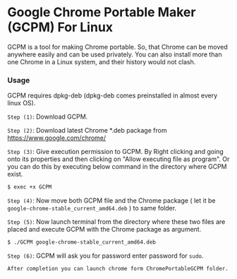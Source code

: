 # Google Chrome Portable Maker (GCPM) For Linux


GCPM is a tool for making Chrome portable. So, that Chrome can be moved anywhere easily and can be used privately. You can also install more than one Chrome in a Linux system, and their history would not clash.

### Usage 

GCPM requires dpkg-deb (dpkg-deb comes preinstalled in almost every linux OS). 

`Step (1)`: Download GCPM.

`Step (2)`: Download latest Chrome *.deb package from https://www.google.com/chrome/ 

`Step (3)`: Give execution permission to GCPM. By Right clicking and going onto its properties and then clicking on "Allow executing file as program". Or you can do this by executing below command in the directory where GCPM exist.  

```sh
$ exec +x GCPM
```
`Step (4)`: Now move both GCPM file and the Chrome package ( let it be `google-chrome-stable_current_amd64.deb` ) to same folder.

`Step (5)`: Now launch terminal from the directory where these two files are placed and execute GCPM with the Chrome package as argument.
```sh
$ ./GCPM google-chrome-stable_current_amd64.deb
```
`Step (6)`: GCPM will ask you for password enter password for `sudo`.

`After completion you can launch chrome form ChromePortableGCPM folder.`
